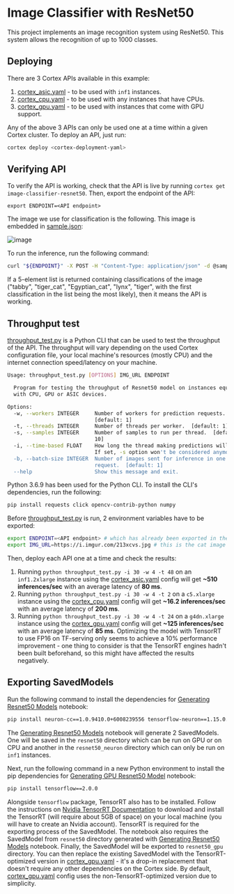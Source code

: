 # Image Classifier with ResNet50

This project implements an image recognition system using ResNet50. This system allows the recognition of up to 1000 classes.

## Deploying

There are 3 Cortex APIs available in this example:

1. [cortex_asic.yaml](cortex_asic.yaml) - to be used with `inf1` instances.
1. [cortex_cpu.yaml](cortex_cpu.yaml) - to be used with any instances that have CPUs.
1. [cortex_gpu.yaml](cortex_gpu.yaml) - to be used with instances that come with GPU support.

Any of the above 3 APIs can only be used one at a time within a given Cortex cluster. To deploy an API, just run:
```bash
cortex deploy <cortex-deployment-yaml>
```

## Verifying API

To verify the API is working, check that the API is live by running `cortex get image-classifier-resnet50`. Then, export the endpoint of the API:
```
export ENDPOINT=<API endpoint>
```

The image we use for classification is the following. This image is embedded in [sample.json](sample.json):

![image](https://i.imgur.com/213xcvs.jpg)

To run the inference, run the following command:
```bash
curl "${ENDPOINT}" -X POST -H "Content-Type: application/json" -d @sample.json
```

If a 5-element list is returned containing classifications of the image ("tabby", "tiger_cat", "Egyptian_cat", "lynx", "tiger", with the first classification in the list being the most likely), then it means the API is working.

## Throughput test

[throughput_test.py](throughput_test.py) is a Python CLI that can be used to test the throughput of the API. The throughput will vary depending on the used Cortex configuration file, your local machine's resources (mostly CPU) and the internet connection speed/latency on your machine.
```bash
Usage: throughput_test.py [OPTIONS] IMG_URL ENDPOINT

  Program for testing the throughput of Resnet50 model on instances equipped
  with CPU, GPU or ASIC devices.

Options:
  -w, --workers INTEGER     Number of workers for prediction requests.
                            [default: 1]
  -t, --threads INTEGER     Number of threads per worker.  [default: 1]
  -s, --samples INTEGER     Number of samples to run per thread.  [default:
                            10]
  -i, --time-based FLOAT    How long the thread making predictions will run for in seconds.
                            If set, -s option won't be considered anymore.
  -b, --batch-size INTEGER  Number of images sent for inference in one
                            request.  [default: 1]
  --help                    Show this message and exit.
```

Python 3.6.9 has been used for the Python CLI. To install the CLI's dependencies, run the following:
```bash
pip install requests click opencv-contrib-python numpy
```

Before [throughput_test.py](throughput_test.py) is run, 2 environment variables have to be exported:
```bash
export ENDPOINT=<API endpoint> # which has already been exported in the previous step
export IMG_URL=https://i.imgur.com/213xcvs.jpg # this is the cat image shown in the previous step
```

Then, deploy each API one at a time and check the results:

1. Running `python throughput_test.py -i 30 -w 4 -t 48` on an `inf1.2xlarge` instance using the [cortex_asic.yaml](cortex_asic.yaml) config will get **~510 inferences/sec** with an average latency of **80 ms**.
1. Running `python throughput_test.py -i 30 -w 4 -t 2` on a `c5.xlarge` instance using the [cortex_cpu.yaml](cortex_cpu.yaml) config will get **~16.2 inferences/sec** with an average latency of **200 ms**.
1. Running `python throughput_test.py -i 30 -w 4 -t 24` on a `g4dn.xlarge` instance using the [cortex_gpu.yaml](cortex_gpu.yaml) config will get **~125 inferences/sec** with an average latency of **85 ms**. Optimizing the model with TensorRT to use FP16 on TF-serving only seems to achieve a 10% performance improvement - one thing to consider is that the TensorRT engines hadn't been built beforehand, so this might have affected the results negatively.

## Exporting SavedModels

Run the following command to install the dependencies for [Generating Resnet50 Models](Generating%20Resnet50%20Models.ipynb) notebook:
```bash
pip install neuron-cc==1.0.9410.0+6008239556 tensorflow-neuron==1.15.0.1.0.1333.0 
```

The [Generating Resnet50 Models](Generating%20Resnet50%20Models.ipynb) notebook will generate 2 SavedModels. One will be saved in the `resnet50` directory which can be run on GPU or on CPU and another in the `resnet50_neuron` directory which can only be run on `inf1` instances.

Next, run the following command in a new Python environment to install the pip dependencies for [Generating GPU Resnet50 Model](Generating%20GPU%20Resnet50%20Model.ipynb) notebook:
```bash
pip install tensorflow==2.0.0
```
Alongside `tensorflow` package, TensorRT also has to be installed. Follow the instructions on [Nvidia TensorRT Documentation](https://docs.nvidia.com/deeplearning/tensorrt/install-guide/index.html#installing-debian) to download and install the TensorRT (will require about 5GB of space) on your local machine (you will have to create an Nvidia account). TensorRT is required for the exporting process of the SavedModel. The notebook also requires the SavedModel from `resnet50` directory generated with [Generating Resnet50 Models](Generating%20Resnet50%20Models.ipynb) notebook. Finally, the SavedModel will be exported to `resnet50_gpu` directory. You can then replace the existing SavedModel with the TensorRT-optimized version in [cortex_gpu.yaml](cortex_gpu.yaml) - it's a drop-in replacement that doesn't require any other dependencies on the Cortex side. By default, [cortex_gpu.yaml](cortex_gpu.yaml) config uses the non-TensorRT-optimized version due to simplicity.